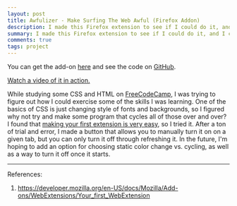 ```yaml
---
layout: post
title: Awfulizer - Make Surfing The Web Awful (Firefox Addon)
description: I made this Firefox extension to see if I could do it, and I could. This extension cycles colors on every element 6 times per second.
summary: I made this Firefox extension to see if I could do it, and I could. This extension cycles colors on every element 6 times per second.
comments: true
tags: project
---
```


You can get the add-on [here](https://addons.mozilla.org/en-US/firefox/addon/awfulizer/) and see the code on [GitHub](https://github.com/milofultz/awfulizer).

[Watch a video of it in action.](https://www.youtube.com/watch?v=dx7hZAAHFuk&feature=youtu.be)

While studying some CSS and HTML on [FreeCodeCamp](https://www.freecodecamp.org/), I was trying to figure out how I could exercise some of the skills I was learning. One of the basics of CSS is just changing style of fonts and backgrounds, so I figured why not try and make some program that cycles all of those over and over? I found that [making your first extension is very easy](https://developer.mozilla.org/en-US/docs/Mozilla/Add-ons/WebExtensions/Your_first_WebExtension), so I tried it. After a ton of trial and error, I made a button that allows you to manually turn it on on a given tab, but you can only turn it off through refreshing it. In the future, I'm hoping to add an option for choosing static color change vs. cycling, as well as a way to turn it off once it starts.

---
References:

1. https://developer.mozilla.org/en-US/docs/Mozilla/Add-ons/WebExtensions/Your_first_WebExtension